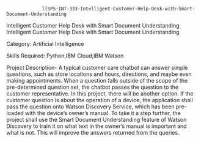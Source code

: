 

                 llSPS-INT-333-Intelligent-Customer-Help-Desk-with-Smart-Document-Understanding

Intelligent Customer Help Desk with Smart Document Understanding Intelligent Customer Help Desk with Smart Document Understanding

Category: Artificial Intelligence

Skills Required: Python,IBM Cloud,IBM Watson

Project Description- A typical customer care chatbot can answer simple questions,
such as store locations and hours, directions, and maybe even making appointments.
When a question falls outside of the scope of the pre-determined question set, the
chatbot passes the question to the customer representative. In this project, there
will be another option. If the customer question is about the operation of a device,
the application shall pass the question onto Watson Discovery Service, which has been
pre-loaded with the device’s owner’s manual. To take it a step further, the project 
shall use the Smart Document Understanding feature of Watson Discovery to train it 
on what text in the owner’s manual is important and what is not. This will improve 
the answers returned from the queries.

